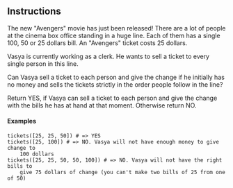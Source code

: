 ## Instructions

The new "Avengers" movie has just been released! There are a lot of people at 
the cinema box office standing in a huge line. Each of them has a single 100, 
50 or 25 dollars bill. An "Avengers" ticket costs 25 dollars.

Vasya is currently working as a clerk. He wants to sell a ticket to every 
single person in this line.

Can Vasya sell a ticket to each person and give the change if he initially has 
no money and sells the tickets strictly in the order people follow in the line?

Return YES, if Vasya can sell a ticket to each person and give the change with 
the bills he has at hand at that moment. Otherwise return NO.

#### Examples
```
tickets([25, 25, 50]) # => YES 
tickets([25, 100]) # => NO. Vasya will not have enough money to give change to 
    100 dollars
tickets([25, 25, 50, 50, 100]) # => NO. Vasya will not have the right bills to 
    give 75 dollars of change (you can't make two bills of 25 from one of 50)
```